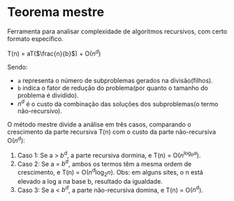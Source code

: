 # Teorema mestre
Ferramenta para analisar complexidade de algoritmos recursivos, com certo formato específico.

T(n) = aT($\frac{n}{b}$) + O($n^d$)

Sendo:
 - `a` representa o número de subproblemas gerados na divisão(filhos).
 - `b` indica o fator de redução do problema(por quanto o tamanho do problema é dividido).
 - $n^d$  é o custo da combinação das soluções dos subproblemas(o termo não-recursivo).
  
O método mestre divide a análise em três casos, comparando o crescimento da parte recursiva T(n) com o custo da parte não-recursiva O($n^d$):
   
  1. Caso 1: Se a > $b^d$, a parte recursiva dormina, e T(n) = O($n^{\log_b a}$).
  2. Caso 2: Se a = $b^d$, ambos os termos têm a mesma ordem de crescimento, e T(n) = O($n^d\log_2 n$). Obs: em alguns sites, o n está elevado a log a na base b, resultado da igualdade.
  3. Caso 3: Se a < $b^d$, a parte não-recursiva domina, e T(n) = O($n^d$).


